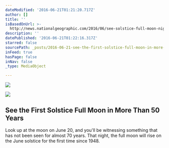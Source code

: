 ```yaml
---
dateModified: '2016-06-21T01:21:20.717Z'
author: []
title: ''
isBasedOnUrl: >-
  http://news.nationalgeographic.com/2016/06/see-solstice-full-moon-night-sky-guide-space-astronomy/?utm_source=Twitter&utm_medium=Social&utm_content=link_tw20160620news-solstice&utm_campaign=Content&sf29116722=1
description: ''
datePublished: '2016-06-21T01:22:16.317Z'
starred: false
sourcePath: _posts/2016-06-21-see-the-first-solstice-full-moon-in-more-than-50-years.md
inFeed: true
hasPage: false
inNav: false
_type: MediaObject

---
```

![](https://the-grid-user-content.s3-us-west-2.amazonaws.com/bbb872ef-6e4c-4959-86a0-4f0813a645e7.jpg)

<article style=""><img src="http://news.nationalgeographic.com/content/dam/news/2016/06/20/starstruck_0620/01_starstruck_0620.ngsversion.1466349398935.jpg" /><h1>See the First Solstice Full Moon in More Than 50 Years</h1><p>Look up at the moon on June 20, and you'll be witnessing something that has not been seen for almost 70 years. That night, the full moon will rise on the June solstice for the first time since 1948.</p></article>
